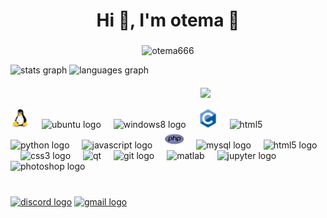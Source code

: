 <h1 align="center">Hi 👋, I'm otema 🦆</h1>

###
<p align="center"> <img src="https://komarev.com/ghpvc/?username=otema666&label=Profile%20views&color=0e75b6&style=flat" alt="otema666" width="150" /> </p>



<div align="left">
  <img src="https://github-readme-stats.vercel.app/api?username=otema666&hide_title=true&hide_rank=false&show_icons=true&include_all_commits=true&count_private=true&disable_animations=false&theme=dracula&locale=en&hide_border=true" height="150" alt="stats graph"  />
  
  <img src="https://github-readme-stats.vercel.app/api/top-langs?username=otema666&locale=en&hide_title=false&layout=compact&card_width=320&langs_count=5&theme=dracula&hide_border=true" height="150" alt="languages graph"  />
</div>

####

<img align="right" width="200" src="https://i.imgur.com/uRZfmji.gif"  />

</br>


</br>

<div align="left">

  <img src="https://raw.githubusercontent.com/devicons/devicon/master/icons/linux/linux-original.svg" alt="linux" width="30" height="30"/>
  <img width="12"/>
  <img src="https://www.svgrepo.com/show/452122/ubuntu.svg" height="30" alt="ubuntu logo"/>
  <img width="12"/>
  <img src="https://cdn.jsdelivr.net/gh/devicons/devicon/icons/windows8/windows8-original.svg" height="30" alt="windows8 logo"/>
  <img width="12"/>

  <img src="https://raw.githubusercontent.com/devicons/devicon/master/icons/c/c-original.svg" alt="c" width="30" height="30"/>
  <img width="12"/>
  <img src="https://www.svgrepo.com/show/353478/bash-icon.svg" alt="html5" width="30" height="30"/>
  <img width="12"/>
  <img src="https://cdn.jsdelivr.net/gh/devicons/devicon/icons/python/python-original.svg" height="30" alt="python logo"/>
  <img width="12"/>
  <img src="https://cdn.jsdelivr.net/gh/devicons/devicon/icons/javascript/javascript-original.svg" height="30" alt="javascript logo"/>
  <img width="12"/>
  <img src="https://raw.githubusercontent.com/devicons/devicon/master/icons/php/php-original.svg" alt="php" width="30" height="30"/>
  <img width="12"/>

  <img src="https://cdn.jsdelivr.net/gh/devicons/devicon/icons/mysql/mysql-original.svg" height="30" alt="mysql logo"/>
  <img width="12"/>
  <img src="https://cdn.jsdelivr.net/gh/devicons/devicon/icons/html5/html5-original.svg" height="30" alt="html5 logo"/>
  <img width="12"/>
  <img src="https://cdn.jsdelivr.net/gh/devicons/devicon/icons/css3/css3-original.svg" height="30" alt="css3 logo"/>
  <img width="12"/>

  <img src="https://upload.wikimedia.org/wikipedia/commons/0/0b/Qt_logo_2016.svg" alt="qt" width="30" height="30"/>
  <img width="12"/>
  <img src="https://cdn.jsdelivr.net/gh/devicons/devicon/icons/git/git-original.svg" height="30" alt="git logo"/>
  <img width="12"/>
  <img src="https://upload.wikimedia.org/wikipedia/commons/2/21/Matlab_Logo.png" alt="matlab" width="30" height="30"/>
  <img width="12"/>
  <img src="https://cdn.jsdelivr.net/gh/devicons/devicon/icons/jupyter/jupyter-original.svg" height="30" alt="jupyter logo"/>
  <img width="12"/>
  <img src="https://cdn.icon-icons.com/icons2/3053/PNG/512/adobe_photoshop_macos_bigsur_icon_190436.png" height="30" alt="photoshop logo"/>
</div>

###

</br>

<div align="left">
  <a href="https://discordlookup.com/user/1107473369751896064" target="_blank"><img src="https://img.shields.io/static/v1?message=Discord&logo=discord&label=&color=7289DA&logoColor=white&labelColor=&style=for-the-badge" height="35" alt="discord logo"  /></a>
  <a href="https://paste-pgpj.onrender.com/?p=bride-fetal-giggly@duck.com" target="_blank"><img src="https://img.shields.io/static/v1?message=Gmail&logo=gmail&label=&color=D14836&logoColor=white&labelColor=&style=for-the-badge" height="35" alt="gmail logo"  /></a>
</div>


